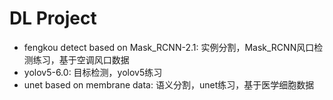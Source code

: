 # DL Project

- fengkou detect based on Mask_RCNN-2.1: 实例分割，Mask_RCNN风口检测练习，基于空调风口数据
- yolov5-6.0: 目标检测，yolov5练习
- unet based on membrane data: 语义分割，unet练习，基于医学细胞数据
